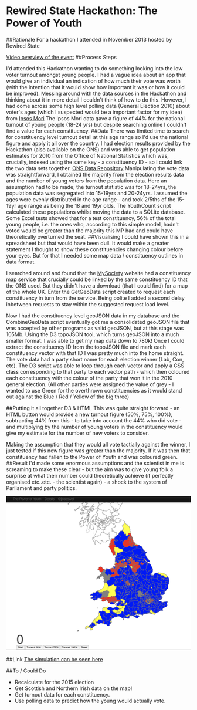 # Rewired State Hackathon: The Power of Youth
##Rationale
For a hackathon I attended in November 2013 hosted by Rewired State

[Video overview of the event](https://www.youtube.com/watch?v=EAIAAlrrNGc)
##Process Steps

I'd attended this Hackathon wanting to do something looking into the low voter turnout amongst young people. 
I had a vague idea about an app that would give an individual an indication of how much their vote was worth (with the intention that it would show how important it was or how it could be improved). 
Messing around with the data sources in the Hackathon and thinking about it in more detail I couldn't think of how to do this. 
However, I had come across some high level polling data (General Election 2010) about voter's ages (which I suspected would be a important factor for my idea) from 
[Ipsos Mori](http://www.ipsos-mori.com/researchpublications/researcharchive/poll.aspx?oItemId=2613)
The Ipsos Mori data gave a figure of 44% for the national turnout of young people (18-24 yrs) but despite searching online I couldn't find a value for each constituency. 
##Data
There was limited time to search for constituency level turnout detail at this age range so I'd use the national figure and apply it all over the country.
I had election results provided by the Hackathon (also available on the ONS) and was able to get population estimates for 2010 from the Office of National Statistics which was, crucially, indexed using the same key - a constituency ID - so I could link the two data sets together.
[ONS Data Repository](http://www.ons.gov.uk/ons/datasets-and-tables/index.html)
Manipulating the vote data was straightforward, I obtained the majority from the election results data and the number of young voters from the population data. Here an assumption had to be made; the turnout statistic was for 18-24yrs,
the population data was segregated into 15-19yrs and 20-24yrs. I assumed the ages were evenly distributed in the age range - and took 2/5ths of the 15-19yr age range as being the 18 and 19yr olds.
The YouthCount script calculated these populations whilst moving the data to a SQLite database.
Some Excel tests showed that for a test constituency, 56% of the total young people, i.e. the ones who, according to this simple model, hadn't voted would be greater than the majority this MP had and could have theoretically overturned the seat.
##Visualising
I could have shown this in a spreadsheet but that would have been dull. It would make a greater statement I thought to show these constituencies changing colour before your eyes. But for that I needed some map data / constituency outlines in data format.

I searched around and found that the [MySociety](http://mapit.mysociety.org/) website had a constituency map service that crucially could be linked by the same constituency ID that the ONS used. But they didn't have a download (that I could find) for a map of the whole UK.
Enter the GetGeoData script created to request each constituency in turn from the service. Being polite I added a second delay inbetween requests to stay within the suggested request load level.

Now I had the constituency level geoJSON data in my database and the CombineGeoData script eventually got me a consolidated geoJSON file that was accepted by other programs as valid geoJSON, but at this stage was 105Mb.
Using the D3 topoJSON tool, which turns geoJSON into a much smaller format. I was able to get my map data down to 780k!
Once I could extract the constituency ID from the topoJSON file and mark each constituency vector with that ID I was pretty much into the home straight. The vote data had a party short name for each election winner (Lab, Con, etc). The D3 script was able to loop through each vector and apply a CSS class corresponding to that party to each vector path - which then coloured each constituency with the colour of the party that won it in the 2010 general election. (All other parties were assigned the value of grey - I wanted to use Green for the overthrown constituencies as it would stand out against the Blue / Red / Yellow of the big three) 

##Putting it all together D3 & HTML
This was quite straight forward - an HTML button would provide a new turnout figure (50%, 75%, 100%), subtracting 44% from this - to take into account the 44% who did vote - and multiplying by the number of young voters in the constituency would give my estimate for the number of new voters to consider. 

Making the assumption that they would all vote tactially against the winner, I just tested if this new figure was greater than the majority. If it was then that constituency had fallen to the Power of Youth and was coloured green.
##Result
I'd made some enormous assumptions and the scientist in me is screaming to make these clear - but the aim was to give young folk a surprise at what their number could theoretically achieve (if perfectly organised etc..etc.  - the scientist again)  - a shock to the system of Parliament and party politics.

![Finished Screenshot](PoY_screenshot.png)

##Link
[The simulation can be seen here](http://www.jjcasswell.com/rsparly2013/turnout.html)

##To / Could Do
* Recalculate for the 2015 election
* Get Scottish and Northern Irish data on the map!
* Get turnout data for each constituency.
* Use polling data to predict how the young would actually vote.
               
